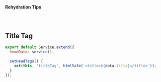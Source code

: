 #### Rehydration Tips
### &nbsp;
## Title Tag

```js
export default Service.extend({
  headData: service(),
  
  setHeadTags() {
    set(this, 'titleTag', htmlSafe(`<title>${data.title}</title>`));
  }
});
```
